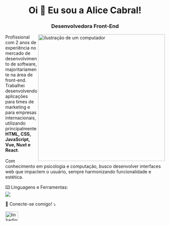 <h1 align="center">Oi 👋 Eu sou a Alice Cabral!</h1>
<h3 align="center">Desenvolvedora Front-End</h3>

<img src="https://raw.githubusercontent.com/MicaelliMedeiros/micaellimedeiros/master/image/computer-illustration.png" alt="ilustração de um computador" min-width="400px" max-width="400px" width="400px" align="right">

<p align="left"> 
Profissional com 2 anos de experiência no mercado de desenvolvimento de software, majoritariamente na área de front-end. Trabalhei desenvolvendo aplicações para times de marketing e para empresas internacionais, utilizando principalmente <strong>HTML, CSS, JavaScript, Vue, Nuxt e React</strong>.<br><br>
Com conhecimento em psicologia e computação, busco desenvolver interfaces web que impactem o usuário, sempre harmonizando funcionalidade e estética.
</p>

<p align="left">
  ⌨️ Linguagens e Ferramentas:<br>
<img src="https://img.shields.io/badge/-HTML5-333333?style=flat&logo=HTML5" />
</p>

<p align="left">
  💌 Conecte-se comigo! ⤵️
</p>

<p align="left">
<a href="https://linkedin.com/in/linkedin.com/in/alice-cabral/" target="blank"><img align="center" src="https://raw.githubusercontent.com/rahuldkjain/github-profile-readme-generator/master/src/images/icons/Social/linked-in-alt.svg" alt="linkedin.com/in/alice-cabral/" height="30" width="40" /></a>
</p>

